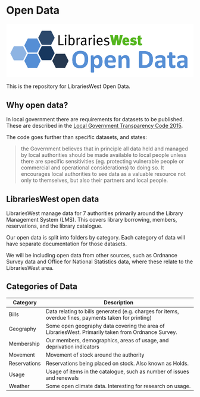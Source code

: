 Open Data
=========

![Libraries West Open Data](LW%20Open%20Data.png?raw=true "Libraries West Open Data")

This is the repository for LibrariesWest Open Data.

Why open data?
--------------

In local government there are requirements for datasets to be published. These are described in the [Local Government Transparency Code 2015](https://www.gov.uk/government/publications/local-government-transparency-code-2015).

The code goes further than specific datasets, and states:

> the Government believes that in principle all data held and managed by local authorities should be made available to local people unless there are specific sensitivities (eg. protecting vulnerable people or commercial and operational considerations) to doing so. It encourages local authorities to see data as a valuable resource not only to themselves, but also their partners and local people.

LibrariesWest open data
-----------------------

LibrariesWest manage data for 7 authorities primarily around the Library Management System (LMS). This covers library borrowing, members, reservations, and the library catalogue.

Our open data is split into folders by category. Each category of data will have separate documentation for those datasets.

We will be including open data from other sources, such as Ordnance Survey data and Office for National Statistics data, where these relate to the LibrariesWest area.

Categories of Data
------------------

| Category | Description |
| -------- | ----------- |
| Bills | Data relating to bills generated (e.g. charges for items, overdue fines, payments taken for printing) |
| Geography | Some open geography data covering the area of LibrariesWest. Primarily taken from Ordnance Survey. |
| Membership | Our members, demographics, areas of usage, and deprivation indicators |
| Movement | Movement of stock around the authority |
| Reservations | Reservations being placed on stock. Also known as Holds. |
| Usage | Usage of items in the catalogue, such as number of issues and renewals |
| Weather | Some open climate data. Interesting for research on usage. |

